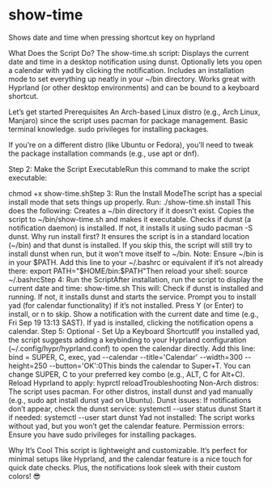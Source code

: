 # show-time
Shows date and time when pressing shortcut key on hyprland

What Does the Script Do?
The show-time.sh script:
Displays the current date and time in a desktop notification using dunst.
Optionally lets you open a calendar with yad by clicking the notification.
Includes an installation mode to set everything up neatly in your ~/bin directory.
Works great with Hyprland (or other desktop environments) and can be bound to a keyboard shortcut.

Let’s get started
Prerequisites
An Arch-based Linux distro (e.g., Arch Linux, Manjaro) since the script uses pacman for package management.
Basic terminal knowledge.
sudo privileges for installing packages.

If you’re on a different distro (like Ubuntu or Fedora), you’ll need to tweak the package installation commands (e.g., use apt or dnf).

​Step 2: Make the Script ExecutableRun this command to make the script executable:

chmod +x show-time.shStep 3: Run the Install ModeThe script has a special install mode that sets things up properly.
Run:
./show-time.sh install
This does the following:
Creates a ~/bin directory if it doesn’t exist.
Copies the script to ~/bin/show-time.sh and makes it executable.
Checks if dunst (a notification daemon) is installed. If not, it installs it using sudo pacman -S dunst.
Why run install first? It ensures the script is in a standard location (~/bin) and that dunst is installed. If you skip this, the script will still try to install dunst when run, but it won’t move itself to ~/bin.
Note: Ensure ~/bin is in your $PATH. Add this line to your ~/.bashrc or equivalent if it’s not already there:
export PATH="$HOME/bin:$PATH"Then reload your shell:
source ~/.bashrcStep 4: Run the ScriptAfter installation, run the script to display the current date and time:
show-time.sh
This will:
Check if dunst is installed and running. If not, it installs dunst and starts the service.
Prompt you to install yad (for calendar functionality) if it’s not installed. Press Y (or Enter) to install, or n to skip.
Show a notification with the current date and time (e.g., Fri Sep 19 13:13 SAST).
If yad is installed, clicking the notification opens a calendar.
Step 5: Optional - Set Up a Keyboard ShortcutIf you installed yad, the script suggests adding a keybinding to your Hyprland configuration (~/.config/hypr/hyprland.conf) to open the calendar directly.
Add this line:
bind = SUPER, C, exec, yad --calendar --title='Calendar' --width=300 --height=250 --button='OK':0This binds the calendar to Super+T. You can change SUPER, C to your preferred key combo (e.g., ALT, C for Alt+C).
Reload Hyprland to apply:
hyprctl reloadTroubleshooting
Non-Arch distros: The script uses pacman. For other distros, install dunst and yad manually (e.g., sudo apt install dunst yad on Ubuntu).
Dunst issues: If notifications don’t appear, check the dunst service:
systemctl --user status dunst
Start it if needed:
systemctl --user start dunst
Yad not installed: The script works without yad, but you won’t get the calendar feature.
Permission errors: Ensure you have sudo privileges for installing packages.

Why It’s Cool
This script is lightweight and customizable. It’s perfect for minimal setups like Hyprland, and the calendar feature is a nice touch for quick date checks. Plus, the notifications look sleek with their custom colors! 😎

